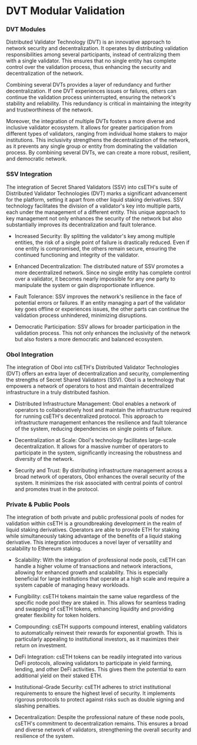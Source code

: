 # DVT Modular Validation

### DVT Modules

Distributed Validator Technology (DVT) is an innovative approach to network security and decentralization. It operates by distributing validation responsibilities among several participants, instead of centralizing them with a single validator. This ensures that no single entity has complete control over the validation process, thus enhancing the security and decentralization of the network.

Combining several DVTs provides a layer of redundancy and further decentralization. If one DVT experiences issues or failures, others can continue the validation process uninterrupted, ensuring the network's stability and reliability. This redundancy is critical in maintaining the integrity and trustworthiness of the network.

Moreover, the integration of multiple DVTs fosters a more diverse and inclusive validator ecosystem. It allows for greater participation from different types of validators, ranging from individual home stakers to major institutions. This inclusivity strengthens the decentralization of the network, as it prevents any single group or entity from dominating the validation process. By combining several DVTs, we can create a more robust, resilient, and democratic network.

### SSV Integration

The integration of Secret Shared Validators (SSV) into csETH's suite of Distributed Validator Technologies (DVT) marks a significant advancement for the platform, setting it apart from other liquid staking derivatives. SSV technology facilitates the division of a validator's key into multiple parts, each under the management of a different entity. This unique approach to key management not only enhances the security of the network but also substantially improves its decentralization and fault tolerance.

- Increased Security: By splitting the validator's key among multiple entities, the risk of a single point of failure is drastically reduced. Even if one entity is compromised, the others remain secure, ensuring the continued functioning and integrity of the validator.

- Enhanced Decentralization: The distributed nature of SSV promotes a more decentralized network. Since no single entity has complete control over a validator, it becomes nearly impossible for any one party to manipulate the system or gain disproportionate influence.

- Fault Tolerance: SSV improves the network's resilience in the face of potential errors or failures. If an entity managing a part of the validator key goes offline or experiences issues, the other parts can continue the validation process unhindered, minimizing disruptions.

- Democratic Participation: SSV allows for broader participation in the validation process. This not only enhances the inclusivity of the network but also fosters a more democratic and balanced ecosystem.


### Obol Integration

The integration of Obol into csETH's Distributed Validator Technologies (DVT) offers an extra layer of decentralization and security, complementing the strengths of Secret Shared Validators (SSV). Obol is a technology that empowers a network of operators to host and maintain decentralized infrastructure in a truly distributed fashion.

- Distributed Infrastructure Management: Obol enables a network of operators to collaboratively host and maintain the infrastructure required for running csETH's decentralized protocol. This approach to infrastructure management enhances the resilience and fault tolerance of the system, reducing dependencies on single points of failure.

- Decentralization at Scale: Obol's technology facilitates large-scale decentralization. It allows for a massive number of operators to participate in the system, significantly increasing the robustness and diversity of the network.

- Security and Trust: By distributing infrastructure management across a broad network of operators, Obol enhances the overall security of the system. It minimizes the risk associated with central points of control and promotes trust in the protocol.

### Private & Public Pools

The integration of both private and public professional pools of nodes for validation within csETH is a groundbreaking development in the realm of liquid staking derivatives. Operators are able to provide ETH for staking while simultaneously taking advantage of the benefits of a liquid staking derivative. This integration introduces a novel layer of versatility and scalability to Ethereum staking.

- Scalability: With the integration of professional node pools, csETH can handle a higher volume of transactions and network interactions, allowing for enhanced growth and scalability. This is especially beneficial for large institutions that operate at a high scale and require a system capable of managing heavy workloads.

- Fungibility: csETH tokens maintain the same value regardless of the specific node pool they are staked in. This allows for seamless trading and swapping of csETH tokens, enhancing liquidity and providing greater flexibility for token holders.

- Compounding: csETH supports compound interest, enabling validators to automatically reinvest their rewards for exponential growth. This is particularly appealing to institutional investors, as it maximizes their return on investment.

- DeFi Integration: csETH tokens can be readily integrated into various DeFi protocols, allowing validators to participate in yield farming, lending, and other DeFi activities. This gives them the potential to earn additional yield on their staked ETH.

- Institutional-Grade Security: csETH adheres to strict institutional requirements to ensure the highest level of security. It implements rigorous protocols to protect against risks such as double signing and slashing penalties.

- Decentralization: Despite the professional nature of these node pools, csETH's commitment to decentralization remains. This ensures a broad and diverse network of validators, strengthening the overall security and resilience of the system.
